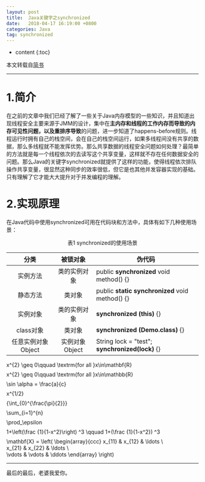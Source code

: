 ```yaml
---
layout: post
title:  Java关键字之synchronized
date:   2018-04-17 16:19:00 +0800
categories: Java
tag: synchronized
---
```


* content
{:toc}




本文转载自[简书]( https://www.jianshu.com/p/157279e6efdb)

<hr>

1.简介
====================================

在之前的文章中我们已经了解了一些关于Java内存模型的一些知识，并且知道出现线程安全主要来源于JMM的设计，集中在**主内存和线程的工作内存而导致的内存可见性问题，以及重排序导致**的问题，进一步知道了happens-before规则。线程运行时拥有自己的栈空间，会在自己的栈空间运行，如果多线程间没有共享的数据，那么多线程就不能发挥优势。那么共享数据的线程安全问题如何处理？最简单的方法就是每一个线程依次的去读写这个共享变量，这样就不存在任何数据安全的问题。那么Java的关键字synchronized就提供了这样的功能，使得线程依次排队操作共享变量，很显然这种同步的效率很低，但它是也其他并发容器实现的基础。只有理解了它才能大大提升对于并发编程的理解。

# 2.实现原理

在Java代码中使用synchronized可用在代码块和方法中，具体有如下几种使用场景：

<center>表1 synchronized的使用场景</center>

|        分类        |    被锁对象    | 伪代码                                          |
| :----------------: | :------------: | ----------------------------------------------- |
|      实例方法      |  类的实例对象  | public **synchronized** void method() {}        |
|      静态方法      |     类对象     | public **static synchronized** void method() {} |
|      实例对象      |  类的实例对象  | **synchronized (this)** {}                      |
|     class对象      |     类对象     | **synchronized (Demo.class)** {}                |
| 任意实例对象Object | 实例对象Object | String lock = "test"; **synchronized(lock)** {} |

$$
$$ x^{2} \geq 0\qquad \textrm{for all }x\in\mathbf{R} $$
$$x^{2} \geq 0\qquad \textrm{for all }x\in\mathbb{R} $$
$$\sin \alpha = \frac{a}{c} $$
$$x^{1/2} $$
$$ {\int_{0}^{\frac{\pi}{2}}} $$
$$ \sum_{i=1}^{n}$$
$$\prod_\epsilon$$
$$ 1+\left(\frac {1}{1-x^2}\right) ^3 \qquad 1+(\frac {1}{1-x^2}) ^3$$
$$\mathbf{X} =
	\left( \begin{array}{ccc}
	x\_{11} & x\_{12} & \ldots \\\
	x\_{21} & x\_{22} & \ldots \\\
	\vdots & \vdots & \ddots
	\end{array} \right) $$
$$





<hr>
​最后的最后，老婆我爱你。








